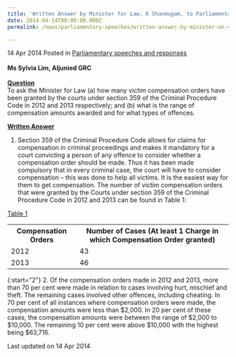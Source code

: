 ```yaml
---
title: 'Written Answer by Minister for Law, K Shanmugam, to Parliamentary Question on Victim Compensation Orders'
date: 2014-04-14T00:00:00.000Z
permalink: /news/parliamentary-speeches/written-answer-by-minister-on-victim-compensation-orders

---
```



14 Apr 2014 Posted in [Parliamentary speeches and responses](/news/parliamentary-speeches) 
<br>    
**Ms Sylvia Lim, Aljunied GRC**
<br>  
**<u>Question</u>**  
To ask the Minister for Law (a) how many victim compensation orders have been granted by the courts under section 359 of the Criminal Procedure Code in 2012 and 2013 respectively; and (b) what is the range of compensation amounts awarded and for what types of offences.

**<u>Written Answer</u>**  
1. Section 359 of the Criminal Procedure Code allows for claims for compensation in criminal proceedings and makes it mandatory for a court convicting a person of any offence to consider whether a compensation order should be made. Thus it has been made compulsory that in every criminal case, the court will have to consider compensation – this was done to help all victims. It is the easiest way for them to get compensation. The number of victim compensation orders that were granted by the Courts under section 359 of the Criminal Procedure Code in 2012 and 2013 can be found in Table 1:


<u>Table 1</u>
<table class="table-h">
<tr>
<th>Compensation Orders </th>
<th>Number of Cases
(At least 1 Charge in which  Compensation Order granted) </th>
</tr>
<tr>
<td>2012</td>
<td>43</td>
</tr>
<tr>
<td>2013</td>
<td>46</td>
</tr>
</table>


{:start="2"}
2. Of the compensation orders made in 2012 and 2013, more than 70 per cent were made in relation to cases involving hurt, mischief and theft. The remaining cases involved other offences, including cheating. In 70 per cent of all instances where compensation orders were made, the compensation amounts were less than $2,000. In 20 per cent of these cases, the compensation amounts were between the range of $2,000 to $10,000. The remaining 10 per cent were above $10,000 with the highest being $63,716.





<p class="right-side-updated">Last updated on 14 Apr 2014</p> 


